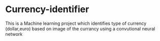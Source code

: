 # Currency-identifier
This is a Machine learning project which identifies type of currency (dollar,euro) based on image of the currancy using a convutional neural network

